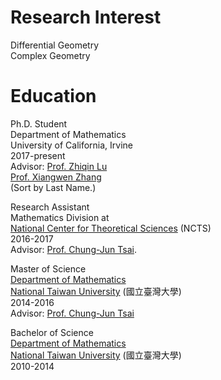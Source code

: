 # Research Interest
Differential Geometry  
Complex Geometry 


# Education

Ph.D. Student  
Department of Mathematics  
University of California, Irvine   
2017-present    
Advisor:    [Prof. Zhiqin Lu](https://www.math.uci.edu/~zlu/)  
            [Prof. Xiangwen Zhang](https://www.math.uci.edu/~xiangwen/)  
(Sort by Last Name.)  

Research Assistant  
Mathematics Division at  
[National Center for Theoretical Sciences](http://www.ncts.ntu.edu.tw) (NCTS)  
2016-2017  
Advisor:    [Prof. Chung-Jun Tsai](http://homepage.ntu.edu.tw/~cjtsai/). 

Master of Science   
[Department of Mathematics](http://www.math.ntu.edu.tw)   
[National Taiwan University](http://www.ntu.edu.tw) (國立臺灣大學)  
2014-2016  
Advisor:    [Prof. Chung-Jun Tsai](http://homepage.ntu.edu.tw/~cjtsai/)  

Bachelor of Science  
[Department of Mathematics](http://www.math.ntu.edu.tw)  
[National Taiwan University](http://www.ntu.edu.tw) (國立臺灣大學)   
2010-2014


